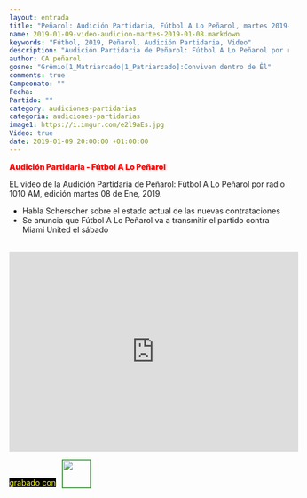 ```yaml
---
layout: entrada
title: "Peñarol: Audición Partidaria, Fútbol A Lo Peñarol, martes 2019-01-08 por 1010 AM"
name: 2019-01-09-video-audicion-martes-2019-01-08.markdown
keywords: "Fútbol, 2019, Peñarol, Audición Partidaria, Video"
description: "Audición Partidaria de Peñarol: Fútbol A Lo Peñarol por radio 1010 AM, edición del martes 08 de Ene"
author: CA peñarol
gosne: "Grêmio[1_Matriarcado|1_Patriarcado]:Conviven dentro de Êl"
comments: true
Campeonato: ""
Fecha:
Partido: ""
category: audiciones-partidarias
categoria: audiciones-partidarias
image1: https://i.imgur.com/e2l9aEs.jpg
Video: true
date: 2019-01-09 20:00:00 +01:00:00
---
```

<!---
Campeonato: <span>{{ page.Campeonato }}</span><br>
Fecha: <span>{{ page.Fecha }}</span><br>
Encuentro: <span>{{ page.Partido }}</span><br>-->
<span style="color:red;font-weight:900">Audición Partidaria - Fútbol A Lo Peñarol</span>

EL video de la Audición Partidaria de Peñarol: Fútbol A Lo Peñarol por radio 1010 AM, edición martes 08 de Ene, 2019.

  - Habla Scherscher sobre el estado actual de las nuevas contrataciones
  - Se anuncia que Fútbol A Lo Peñarol va a transmitir el partido contra Miami United el sábado

<br>

<iframe width="521" height="360" src="https://www.youtube.com/embed/KeIXbGfjfMg" frameborder="0" allow="accelerometer; autoplay; encrypted-media; gyroscope; picture-in-picture" allowfullscreen></iframe>

<span style="color:yellow;background:black;margin-top:0px;">grabado con</span> <a href="http://ffmpeg.org"><img src="{{ site.url }}/images/ffmpeg.png" width="50px" style="border:1px solid green;vertical-align: sub;margin-left:7px;"></a>

